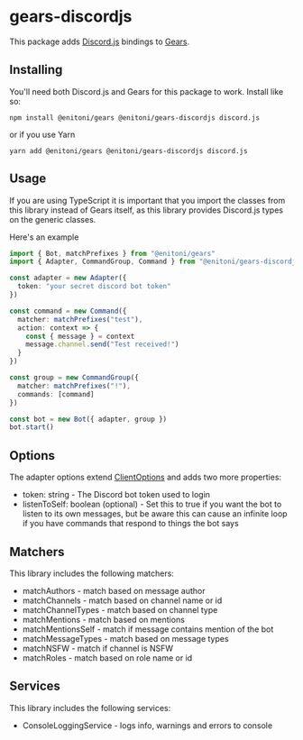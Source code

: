 # gears-discordjs

This package adds [Discord.js](https://www.npmjs.com/package/discord.js) bindings to [Gears](https://www.npmjs.com/package/@enitoni/gears).

## Installing

You'll need both Discord.js and Gears for this package to work. Install like so:

```
npm install @enitoni/gears @enitoni/gears-discordjs discord.js
```

or if you use Yarn

```
yarn add @enitoni/gears @enitoni/gears-discordjs discord.js
```

## Usage

If you are using TypeScript it is important that you import the classes from this library instead of Gears itself, as this library provides Discord.js types on the generic classes.

Here's an example

```ts
import { Bot, matchPrefixes } from "@enitoni/gears"
import { Adapter, CommandGroup, Command } from "@enitoni/gears-discordjs"

const adapter = new Adapter({
  token: "your secret discord bot token"
})

const command = new Command({
  matcher: matchPrefixes("test"),
  action: context => {
    const { message } = context
    message.channel.send("Test received!")
  }
})

const group = new CommandGroup({
  matcher: matchPrefixes("!"),
  commands: [command]
})

const bot = new Bot({ adapter, group })
bot.start()
```

## Options

The adapter options extend [ClientOptions](https://discord.js.org/#/docs/main/stable/typedef/ClientOptions) and adds two more properties:

- token: string - The Discord bot token used to login
- listenToSelf: boolean (optional) - Set this to true if you want the bot to listen to its own messages, but be aware this can cause an infinite loop if you have commands that respond to things the bot says

## Matchers

This library includes the following matchers:

- matchAuthors - match based on message author
- matchChannels - match based on channel name or id
- matchChannelTypes - match based on channel type
- matchMentions - match based on mentions
- matchMentionsSelf - match if message contains mention of the bot
- matchMessageTypes - match based on message types
- matchNSFW - match if channel is NSFW
- matchRoles - match based on role name or id

## Services

This library includes the following services:

- ConsoleLoggingService - logs info, warnings and errors to console
